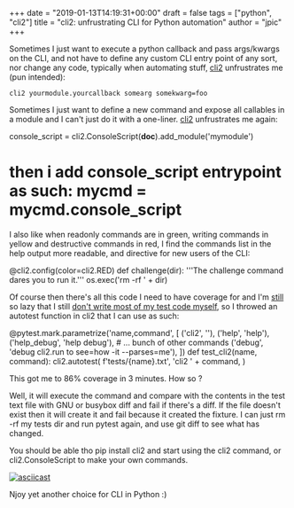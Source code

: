 +++
date = "2019-01-13T14:19:31+00:00"
draft = false
tags = ["python", "cli2"]
title = "cli2: unfrustrating CLI for Python automation"
author = "jpic"
+++

Sometimes I just want to execute a python callback and pass args/kwargs on the CLI, and not have to define any custom CLI entry point of any sort, nor change any code, typically when automating stuff, [cli2](https://pypi.org/project/cli2/) unfrustrates me (pun intended):


    cli2 yourmodule.yourcallback somearg somekwarg=foo


Sometimes I just want to define a new command and expose all callables in a module and I can't just do it with a one-liner. [cli2](https://yourlabs.io/oss/cli2) unfrustrates me again:


   console_script = cli2.ConsoleScript(__doc__).add_module('mymodule')
   # then i add console_script entrypoint as such: mycmd = mycmd.console_script


I also like when readonly commands are in green, writing commands in yellow and destructive commands in red, I find the commands list in the help output more readable, and directive for new users of the CLI:


   @cli2.config(color=cli2.RED)
   def challenge(dir):
      '''The challenge command dares you to run it.'''
      os.exec('rm -rf ' + dir)


Of course then there's all this code I need to have coverage for and I'm
[still](https://pypi.org/project/django-dbdiff) so lazy that I still [don't write most of my test code myself](https://pypi.org/project/django-responsediff/), so I throwed an autotest function in cli2 that I can use as such:


   @pytest.mark.parametrize('name,command', [
       ('cli2', ''),
       ('help', 'help'),
       ('help_debug', 'help debug'),
       # ... bunch of other commands
       ('debug', 'debug cli2.run to see=how -it --parses=me'),
   ])
   def test_cli2(name, command):
       cli2.autotest(
           f'tests/{name}.txt',
           'cli2 ' + command,
       )


This got me to 86% coverage in 3 minutes. How so ?

Well, it will execute the command and compare with the contents in the test text file with GNU or busybox diff and fail if there's a diff. If the file doesn't exist then it will create it and fail because it created the fixture. I can just rm -rf my tests dir and run pytest again, and use git diff to see what has changed.

You should be able tho pip install cli2 and start using the cli2 command, or cli2.ConsoleScript to make your own commands.

[![asciicast](https://asciinema.org/a/221137.svg)](https://asciinema.org/a/221137)

Njoy yet another choice for CLI in Python :)
